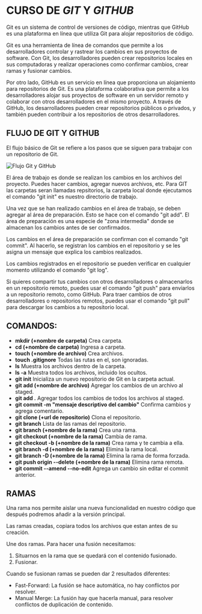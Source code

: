 # CURSO DE _GIT_ Y _GITHUB_

Git es un sistema de control de versiones de código, mientras que GitHub es una plataforma en línea que utiliza Git para alojar repositorios de código.

Git es una herramienta de línea de comandos que permite a los desarrolladores controlar y rastrear los cambios en sus proyectos de software. Con Git, los desarrolladores pueden crear repositorios locales en sus computadoras y realizar operaciones como confirmar cambios, crear ramas y fusionar cambios.

Por otro lado, GitHub es un servicio en línea que proporciona un alojamiento para repositorios de Git. Es una plataforma colaborativa que permite a los desarrolladores alojar sus proyectos de software en un servidor remoto y colaborar con otros desarrolladores en el mismo proyecto. A través de GitHub, los desarrolladores pueden crear repositorios públicos o privados, y también pueden contribuir a los repositorios de otros desarrolladores.

## FLUJO DE GIT Y GITHUB

El flujo básico de Git se refiere a los pasos que se siguen para trabajar con un repositorio de Git.

![Flujo Git y GitHub](https://jonmircha.com/img/blog/git-flow.png)

El área de trabajo es donde se realizan los cambios en los archivos del proyecto. Puedes hacer cambios, agregar nuevos archivos, etc. Para GIT las carpetas seran llamadas repsitorios, la carpeta local donde ejecutamos el comando "git init" es nuestro directorio de trabajo.

Una vez que se han realizado cambios en el área de trabajo, se deben agregar al área de preparación. Esto se hace con el comando "git add". El área de preparación es una especie de "zona intermedia" donde se almacenan los cambios antes de ser confirmados.

Los cambios en el área de preparación se confirman con el comando "git commit". Al hacerlo, se registran los cambios en el repositorio y se les asigna un mensaje que explica los cambios realizados.

Los cambios registrados en el repositorio se pueden verificar en cualquier momento utilizando el comando "git log".

Si quieres compartir tus cambios con otros desarrolladores o almacenarlos en un repositorio remoto, puedes usar el comando "git push" para enviarlos a un repositorio remoto, como GitHub. Para traer cambios de otros desarrolladores o repositorios remotos, puedes usar el comando "git pull" para descargar los cambios a tu repositorio local.

## COMANDOS:

- **mkdir (+nombre de carpeta)** Crea carpeta.
- **cd (+nombre de carpeta)** Ingresa a carpeta.
- **touch (+nombre de archivo)** Crea archivos.
- **touch .gitignore** Todas las rutas en el, son ignoradas.
- **ls** Muestra los archivos dentro de la carpeta.
- **ls -a** Muestra todos los archivos, incluido los ocultos.
- **git init** Inicializa un nuevo repositorio de Git en la carpeta actual.
- **git add (+nombre de archivo)** Agregar los cambios de un archivo al staged.
- **git add .** Agregar todos los cambios de todos los archivos al staged.
- **git commit -m "mensaje descriptivo del cambio"** Confirma cambios y agrega comentario.
- **git clone (+url de repositorio)** Clona el repositorio.
- **git branch** Lista de las ramas del repositorio.
- **git branch (+nombre de la rama)** Crea una rama.
- **git checkout (+nombre de la rama)** Cambia de rama.
- **git checkout -b (+nombre de la rama)** Crea rama y te cambia a ella.
- **git branch -d (+nombre de la rama)** Elimina la rama local.
- **git branch -D (+nombre de la rama)** Elimina la rama de forma forzada.
- **git push origin --delete (+nombre de la rama)** Elimina rama remota.
- **git commit --amend --no-edit** Agrega un cambio sin editar el commit anterior.

## RAMAS

Una rama nos permite aislar una nueva funcionalidad en nuestro código que después podremos añadir a la versión principal.

Las ramas creadas, copiara todos los archivos que estan antes de su creación.

Une dos ramas. Para hacer una fusión necesitamos:

1. Situarnos en la rama que se quedará con el contenido fusionado.
2. Fusionar.

Cuando se fusionan ramas se pueden dar 2 resultados diferentes:

- Fast-Forward: La fusión se hace automática, no hay conflictos por resolver.
- Manual Merge: La fusión hay que hacerla manual, para resolver conflictos de duplicación de contenido.

